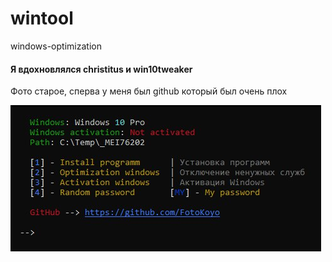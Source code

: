 # wintool
windows-optimization
<h4>Я вдохновлялся christitus и win10tweaker</h4>
<p>Фото старое, сперва у меня был github который был очень плох</p>
<img src="https://github.com/conn01sseur/wintool/blob/main/photo_2024-04-12_06-11-54.jpg" alt="PNG" style="width:auto; height:auto"/>
